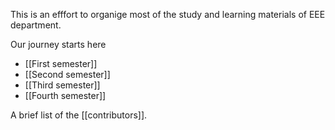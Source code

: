 This is an efffort to organige most of the study and learning materials of EEE department.

Our journey starts here
- [[First semester]]
- [[Second semester]]
- [[Third semester]]
- [[Fourth semester]]

A brief list of the [[contributors]]. 
